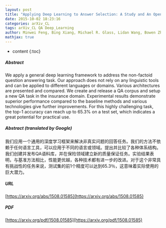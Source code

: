 ```yaml
---
layout: post
title: "Applying Deep Learning to Answer Selection: A Study and An Open Task"
date: 2015-10-02 18:23:16
categories: arXiv_CL
tags: arXiv_CL QA Deep_Learning
author: Minwei Feng, Bing Xiang, Michael R. Glass, Lidan Wang, Bowen Zhou
mathjax: true
---
```


* content
{:toc}

##### Abstract
We apply a general deep learning framework to address the non-factoid question answering task. Our approach does not rely on any linguistic tools and can be applied to different languages or domains. Various architectures are presented and compared. We create and release a QA corpus and setup a new QA task in the insurance domain. Experimental results demonstrate superior performance compared to the baseline methods and various technologies give further improvements. For this highly challenging task, the top-1 accuracy can reach up to 65.3% on a test set, which indicates a great potential for practical use.

##### Abstract (translated by Google)
我们应用一个通用的深度学习框架来解决非真实问题的回答任务。我们的方法不依赖于任何语言工具，可以应用于不同的语言或领域。提出并比较了各种体系结构。我们创建并发布QA语料库，并在保险领域建立新的质量保证任务。实验结果表明，与基准方法相比，性能更优越，各种技术都有进一步的改进。对于这个非常具有挑战性的任务来说，测试集的前1个精度可以达到65.3％，这意味着实际使用的巨大潜力。

##### URL
[https://arxiv.org/abs/1508.01585](https://arxiv.org/abs/1508.01585)

##### PDF
[https://arxiv.org/pdf/1508.01585](https://arxiv.org/pdf/1508.01585)

